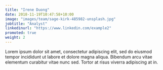 ```yaml
---
title: "Irene Duong"
date: 2018-11-19T10:47:58+10:00
image: "images/team/sage-kirk-485982-unsplash.jpg"
jobtitle: "Analyst"
linkedinurl: "https://www.linkedin.com/example2"
promoted: true
weight: 2
---
```


Lorem ipsum dolor sit amet, consectetur adipiscing elit, sed do eiusmod tempor incididunt ut labore et dolore magna aliqua. Bibendum arcu vitae elementum curabitur vitae nunc sed. Tortor at risus viverra adipiscing at in.
